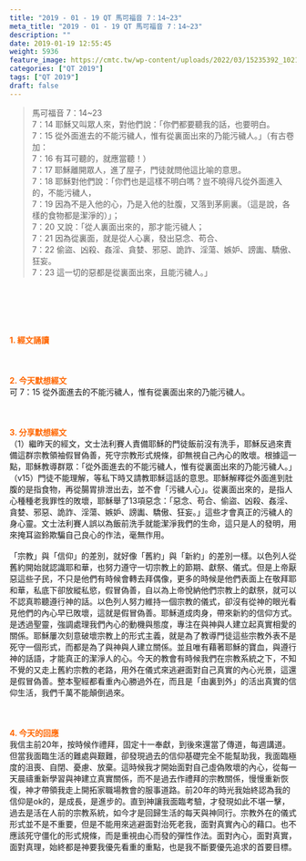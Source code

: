 ```yaml
---
title: "2019 - 01 - 19 QT 馬可福音 7：14~23"
meta_title: "2019 - 01 - 19 QT 馬可福音 7：14~23"
description: ""
date: 2019-01-19 12:55:45
weight: 5936
feature_image: https://cmtc.tw/wp-content/uploads/2022/03/15235392_10211799862337740_180693556567566654_o-1.webp
categories: ["QT 2019"]
tags: ["QT 2019"]
draft: false
---
```


<blockquote>馬可福音 7：14~23<br />
7：14 耶穌又叫眾人來，對他們說：「你們都要聽我的話，也要明白。<br />
7：15 從外面進去的不能污穢人，惟有從裏面出來的乃能污穢人。」（有古卷加：<br />
7：16 有耳可聽的，就應當聽！）<br />
7：17 耶穌離開眾人，進了屋子，門徒就問他這比喻的意思。<br />
7：18 耶穌對他們說：「你們也是這樣不明白嗎？豈不曉得凡從外面進入的，不能污穢人，<br />
7：19 因為不是入他的心，乃是入他的肚腹，又落到茅廁裏。（這是說，各樣的食物都是潔淨的）」；<br />
7：20 又說：「從人裏面出來的，那才能污穢人；<br />
7：21 因為從裏面，就是從人心裏，發出惡念、苟合、<br />
7：22 偷盜、凶殺、姦淫、貪婪、邪惡、詭詐、淫蕩、嫉妒、謗讟、驕傲、狂妄。<br />
7：23 這一切的惡都是從裏面出來，且能污穢人。」</blockquote><br />
&nbsp;<br />
<br />
&nbsp;<br />
<br />
<span style="color: #ff6600;"><strong>1. </strong><strong>經文誦讀</strong></span><br />
<br />
<span style="color: #ff6600;"><strong> </strong></span><br />
<br />
<span style="color: #ff6600;"><strong>2. 今天默想</strong><strong>經文<br />
</strong></span>可 7：15 從外面進去的不能污穢人，惟有從裏面出來的乃能污穢人。<br />
<br />
&nbsp;<br />
<br />
<span style="color: #ff6600;"><strong>3. 分享默想經文<br />
</strong></span>（1）繼昨天的經文，文士法利賽人責備耶穌的門徒飯前沒有洗手，耶穌反過來責備這群宗教領袖假冒偽善，死守宗教形式規條，卻無視自己內心的敗壞。根據這一點，耶穌教導群眾：「從外面進去的不能污穢人，惟有從裏面出來的乃能污穢人。」（v15）門徒不能理解，等私下時又請教耶穌這話的意思。耶穌解釋從外面進到肚腹的是指食物，再從腸胃排泄出去，並不會「污穢人心」。從裏面出來的，是指人心種種老我罪性的敗壞，耶穌舉了13項惡念：「惡念、苟合、偷盜、凶殺、姦淫、貪婪、邪惡、詭詐、淫蕩、嫉妒、謗讟、驕傲、狂妄。」這些才會真正的污穢人的身心靈。文士法利賽人誤以為飯前洗手就能潔淨我們的生命，這只是人的發明，用來掩耳盜鈴欺騙自己良心的作法，毫無作用。<br />
<br />
「宗教」與「信仰」的差別，就好像「舊約」與「新約」的差別一樣。以色列人從舊約開始就認識耶和華，也努力遵守一切宗教上的節期、獻祭、儀式。但是上帝厭惡這些子民，不只是他們有時候會轉去拜偶像，更多的時候是他們表面上在敬拜耶和華，私底下卻放縱私慾，假冒偽善，自以為上帝悅納他們宗教上的獻祭，就可以不認真聆聽遵行神的話。以色列人努力維持一個宗教的儀式，卻沒有從神的眼光看見他們的內心早已敗壞，這就是假冒偽善。耶穌道成肉身，帶來新約的信仰方式。是透過聖靈，強調處理我們內心的動機與態度，專注在與神與人建立起真實相愛的關係。耶穌屢次刻意破壞宗教上的形式主義，就是為了教導門徒這些宗教外表不是死守一個形式，而都是為了與神與人建立關係。並且唯有藉著耶穌的寶血，與遵行神的話語，才能真正的潔淨人的心。今天的教會有時候我們在宗教系統之下，不知不覺的又走上舊約宗教的老路，用外在儀式來逃避面對自己真實的內心光景，這還是假冒偽善。整本聖經都看重內心勝過外在，而且是「由裏到外」的活出真實的信仰生活，我們千萬不能顛倒過來。<br />
<br />
&nbsp;<br />
<br />
<span style="color: #ff6600;"><strong>4. 今天的回應<br />
</strong></span>我信主前20年，按時候作禮拜，固定十一奉獻，到後來還當了傳道，每週講道。但當我面臨生活的難處與艱難，卻發現過去的信仰基礎完全不能幫助我，我面臨極度的沮喪、自閉、憂慮、放棄。這時候我才開始面對自己虛偽敗壞的內心，從每一天晨禱重新學習與神建立真實關係，而不是過去作禮拜的宗教關係，慢慢重新恢復，神才帶領我走上開拓家職場教會的服事道路。前20年的時光我始終認為我的信仰是ok的，是成長，是進步的。直到神讓我面臨考驗，才發現如此不堪一擊，過去是活在人前的宗教系統，如今才是回歸生活的每天與神同行。宗教外在的儀式形式並不是不重要，但是不能用來逃避面對治死老我，面對真實內心的藉口。也不應該死守僵化的形式規條，而是重視由心而發的彈性作法。面對內心，面對真實，面對真理，始終都是神要我優先看重的重點，也是我不斷要優先追求的首要目標。<br />
<br />
&nbsp;
        